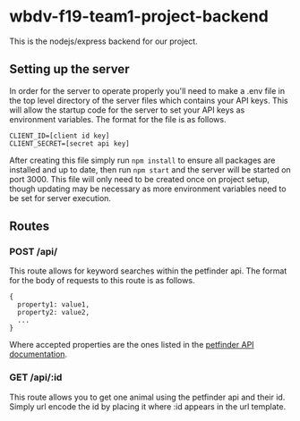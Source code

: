 # wbdv-f19-team1-project-backend

This is the nodejs/express backend for our project.

## Setting up the server

In order for the server to operate properly you'll need to make a .env file in the top level directory of the server files which contains your API keys. This will allow the startup code for the server to set your API keys as environment variables. The format for the file is as follows.

```
CLIENT_ID=[client id key]
CLIENT_SECRET=[secret api key]
```

After creating this file simply run `npm install` to ensure all packages are installed and up to date, then run `npm start` and the server will be started on port 3000. This file will only need to be created once on project setup, though updating may be necessary as more environment variables need to be set for server execution.

## Routes

### POST /api/

This route allows for keyword searches within the petfinder api. The format for the body of requests to this route is as follows.

```
{
  property1: value1,
  property2: value2,
  ...
}
```

Where accepted properties are the ones listed in the [petfinder API documentation](https://www.petfinder.com/developers/v2/docs/#get-animals).

### GET /api/:id

This route allows you to get one animal using the petfinder api and their id. Simply url encode the id by placing it where :id appears in the url template.